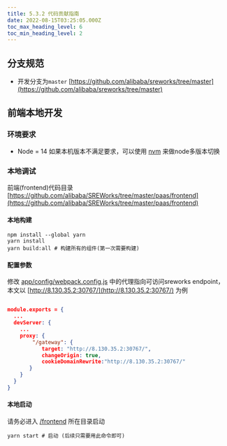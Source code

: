 ```yaml
---
title: 5.3.2 代码贡献指南
date: 2022-08-15T03:25:05.000Z
toc_max_heading_level: 6
toc_min_heading_level: 2
---
```


<a name="uKYHm"></a>

## 分支规范
- 开发分支为`master` [https://github.com/alibaba/sreworks/tree/master](https://github.com/alibaba/sreworks/tree/master)

<a name="yKUiE"></a>

## 前端本地开发
<a name="h0Fj4"></a>

### 环境要求

- Node = 14  如果本机版本不满足要求，可以使用 [nvm](https://github.com/nvm-sh/nvm) 来做node多版本切换

<a name="mwcb0"></a>

### 本地调试
前端(frontend)代码目录 [https://github.com/alibaba/SREWorks/tree/master/paas/frontend](https://github.com/alibaba/SREWorks/tree/master/paas/frontend)

<a name="RuDgz"></a>

#### 本地构建
```shell
npm install --global yarn
yarn install
yarn build:all # 构建所有的组件(第一次需要构建)
```

<a name="wm7FI"></a>

#### 配置参数
修改 [app/config/webpack.config.js](https://github.com/alibaba/SREWorks/blob/master/paas/frontend/app/config/webpack.config.js#L44) 中的代理指向可访问sreworks endpoint，本文以 [http://8.130.35.2:30767/](http://8.130.35.2:30767/) 为例
```json

module.exports = {
  ...
  devServer: {
    ...
    proxy: {
        "/gateway": {
           target: "http://8.130.35.2:30767/",
           changeOrigin: true,
           cookieDomainRewrite:"http://8.130.35.2:30767/"
       }
    }
  }
}
```

<a name="mS8tr"></a>

#### 本地启动
请务必进入 [/frontend](https://github.com/alibaba/SREWorks/tree/master/paas/frontend) 所在目录启动
```shell
yarn start # 启动 (后续只需要用此命令即可)
```

<a name="jwOAZ"></a>

#### 
